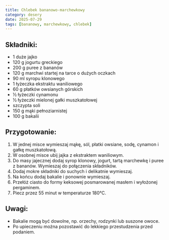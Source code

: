 ```yaml
---
title: Chlebek bananowo-marchewkowy
category: desery
date: 2025-07-29
tags: [bananowy, marchewkowy, chlebek]
---
```


## Składniki:

- 1 duże jajko  
- 120 g jogurtu greckiego  
- 200 g puree z bananów  
- 120 g marchwi startej na tarce o dużych oczkach  
- 90 ml syropu klonowego  
- 1 łyżeczka ekstraktu waniliowego  
- 60 g płatków owsianych górskich  
- ½ łyżeczki cynamonu  
- ½ łyżeczki mielonej gałki muszkatołowej  
- szczypta soli  
- 150 g mąki pełnoziarnistej  
- 100 g bakalii  

## Przygotowanie:

1. W jednej misce wymieszaj mąkę, sól, płatki owsiane, sodę, cynamon i gałkę muszkatołową.  
2. W osobnej misce ubij jajka z ekstraktem waniliowym.  
3. Do masy jajecznej dodaj syrop klonowy, jogurt, tartą marchewkę i puree z bananów. Wymieszaj do połączenia składników.  
4. Dodaj mokre składniki do suchych i delikatnie wymieszaj.  
5. Na końcu dodaj bakalie i ponownie wymieszaj.  
6. Przełóż ciasto do formy keksowej posmarowanej masłem i wyłożonej pergaminem.  
7. Piecz przez 55 minut w temperaturze 180°C.  

## Uwagi:

- Bakalie mogą być dowolne, np. orzechy, rodzynki lub suszone owoce.  
- Po upieczeniu można pozostawić do lekkiego przestudzenia przed podaniem.  
